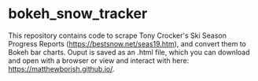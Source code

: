 # bokeh_snow_tracker

This repository contains code to scrape Tony Crocker's Ski Season Progress Reports (https://bestsnow.net/seas19.htm), and convert them to Bokeh bar charts. Ouput is saved as an .html file, which you can download and open with a browser or view and interact with here: https://matthewborish.github.io/.
